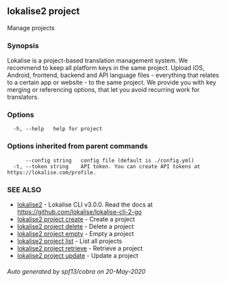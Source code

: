 ## lokalise2 project

Manage projects

### Synopsis

Lokalise is a project-based translation management system. We recommend to keep all platform keys in the same project. Upload iOS, Android, frontend, backend and API language files - everything that relates to a certain app or website - to the same project. We provide you with key merging or referencing options, that let you avoid recurring work for translators.

### Options

```
  -h, --help   help for project
```

### Options inherited from parent commands

```
      --config string   config file (default is ./config.yml)
  -t, --token string    API token. You can create API tokens at https://lokalise.com/profile.
```

### SEE ALSO

* [lokalise2](lokalise2.md)	 - Lokalise CLI v3.0.0. Read the docs at https://github.com/lokalise/lokalise-cli-2-go
* [lokalise2 project create](lokalise2_project_create.md)	 - Create a project
* [lokalise2 project delete](lokalise2_project_delete.md)	 - Delete a project
* [lokalise2 project empty](lokalise2_project_empty.md)	 - Empty a project
* [lokalise2 project list](lokalise2_project_list.md)	 - List all projects
* [lokalise2 project retrieve](lokalise2_project_retrieve.md)	 - Retrieve a project
* [lokalise2 project update](lokalise2_project_update.md)	 - Update a project

###### Auto generated by spf13/cobra on 20-May-2020
